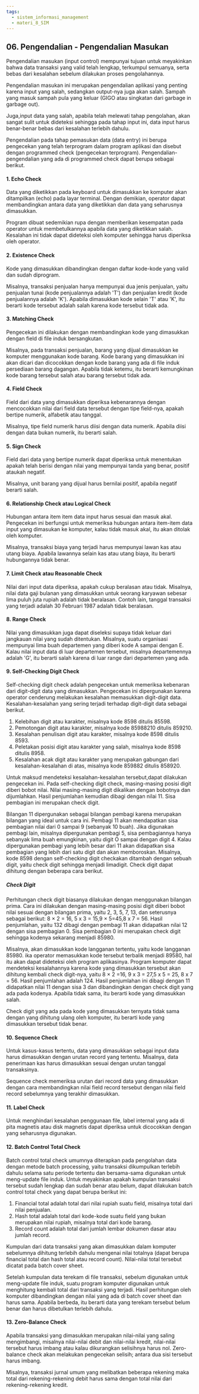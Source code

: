 ```yaml
---
tags:
  - sistem_informasi_management
  - materi_8_SIM
---
```

## 06. Pengendalian - Pengendalian Masukan

Pengendalian masukan (input control) mempunyai tujuan untuk meyakinkan bahwa data transaksi yang valid telah lengkap, terkumpul semuanya, serta bebas dari kesalahan sebelum dilakukan proses pengolahannya.

Pengendalian masukan ini merupakan pengendalian aplikasi yang penting karena input yang salah, sedangkan output-nya juga akan salah. Sampah yang masuk sampah pula yang keluar (GIGO atau singkatan dari garbage in garbage out).

Juga,input data yang salah, apabila telah melewati tahap pengolahan, akan sangat sulit untuk dideteksi sehingga pada tahap input ini, data input harus benar-benar bebas dari kesalahan terlebih dahulu.

Pengendalian pada tahap pemasukan data (data entry) ini berupa pengecekan yang telah terprogram dalam program aplikasi dan disebut dengan programmed check (pengecekan terprogram). Pengendalian-pengendalian yang ada di programmed check dapat berupa sebagai berikut.

#### 1. Echo Check

Data yang diketikkan pada keyboard untuk dimasukkan ke komputer akan ditampilkan (echo) pada layar terminal. Dengan demikian, operator dapat membandingkan antara data yang diketikkan dan data yang seharusnya dimasukkan. 

Program dibuat sedemikian rupa dengan memberikan kesempatan pada operator untuk membetulkannya apabila data yang diketikkan salah. Kesalahan ini tidak dapat dideteksi oleh komputer sehingga harus diperiksa oleh operator.

#### 2. Existence Check

Kode yang dimasukkan dibandingkan dengan daftar kode-kode yang valid dan sudah diprogram. 

Misalnya, transaksi penjualan hanya mempunyai dua jenis penjualan, yaitu penjualan tunai (kode penjualannya adalah 'T') dan penjualan kredit (kode penjualannya adalah 'K'). Apabila dimasukkan kode selain 'T' atau 'K', itu berarti kode tersebut adalah salah karena kode tersebut tidak ada.

#### 3. Matching Check

Pengecekan ini dilakukan dengan membandingkan kode yang dimasukkan dengan field di file induk bersangkutan. 

Misalnya, pada transaksi penjualan, barang yang dijual dimasukkan ke komputer menggunakan kode barang. Kode barang yang dimasukkan ini akan dicari dan dicocokkan dengan kode barang yang ada di file induk persediaan barang dagangan. Apabila tidak ketemu, itu berarti kemungkinan kode barang tersebut salah atau barang tersebut tidak ada.

#### 4. Field Check

Field dari data yang dimasukkan diperiksa kebenarannya dengan mencocokkan nilai dari field data tersebut dengan tipe field-nya, apakah bertipe numerik, alfabetik atau tanggal. 

Misalnya, tipe field numerik harus diisi dengan data numerik. Apabila diisi dengan data bukan numerik, itu berarti salah.

#### 5. Sign Check

Field dari data yang bertipe numerik dapat diperiksa untuk menentukan apakah telah berisi dengan nilai yang mempunyai tanda yang benar, positif ataukah negatif.

Misalnya, unit barang yang dijual harus bernilai positif, apabila negatif berarti salah.

#### 6. Relationship Check atau Logical Check

Hubungan antara item item data input harus sesuai dan masuk akal. Pengecekan ini berfungsi untuk memeriksa hubungan antara item-item data input yang dimasukan ke komputer, kalau tidak masuk akal, itu akan ditolak oleh komputer.

Misalnya, transaksi biaya yang terjadi harus mempunyai lawan kas atau utang biaya. Apabila lawannya selain kas atau utang biaya, itu berarti hubungannya tidak benar.

#### 7. Limit Check atau Reasonable Check

Nilai dari input data diperiksa, apakah cukup beralasan atau tidak. Misalnya, nilai data gaji bulanan yang dimasukkan untuk seorang karyawan sebesar lima puluh juta rupiah adalah tidak beralasan. Contoh lain, tanggal transaksi yang terjadi adalah 30 Februari 1987 adalah tidak beralasan.

#### 8. Range Check

Nilai yang dimasukkan juga dapat diseleksi supaya tidak keluar dari jangkauan nilai yang sudah ditentukan. Misalnya, suatu organisasi mempunyai lima buah departemen yang diberi kode A sampai dengan E. Kalau nilai input data di luar departemen tersebut, misalnya departemennya adalah 'G', itu berarti salah karena di luar range dari departemen yang ada.

#### 9. Self-Checking Digit Check

Self-checking digit check adalah pengecekan untuk memeriksa kebenaran dari digit-digit data yang dimasukkan. Pengecekan ini dipergunakan karena operator cenderung melakukan kesalahan memasukkan digit-digit data. Kesalahan-kesalahan yang sering terjadi terhadap digit-digit data sebagai berikut.

1. Kelebihan digit atau karakter, misalnya kode 8598 ditulis 85598.
2. Pemotongan digit atau karakter, misalnya kode 85988210 ditulis 859210.
3. Kesalahan penulisan digit atau karakter, misalnya kode 8598 ditulis 8593.
4. Peletakan posisi digit atau karakter yang salah, misalnya kode 8598 ditulis 8958.
5. Kesalahan acak digit atau karakter yang merupakan gabungan dari kesalahan-kesalahan di atas, misalnya kode 859882 ditulis 858920.

Untuk maksud mendeteksi kesalahan-kesalahan tersebut,dapat dilakukan pengecekan ini. Pada self-checking digit check, masing-masing posisi digit diberi bobot nilai. Nilai masing-masing digit dikalikan dengan bobotnya dan dijumlahkan. Hasil penjumlahan kemudian dibagi dengan nilai 11. Sisa pembagian ini merupakan check digit.

Bilangan 11 dipergunakan sebagai bilangan pembagi karena merupakan bilangan yang ideal untuk cara ini. Pembagi 11 akan mendapatkan sisa pembagian nilai dari 0 sampai 9 (sebanyak 10 buah). Jika digunakan pembagi lain, misalnya dipergunakan pembagi 5, sisa pembagiannya hanya sebanyak lima buah emungkinan, yaitu digit O sampai dengan digit 4. Kalau dipergunakan pembagi yang lebih besar dari 11 akan didapatkan sisa pembagian yang lebih dari satu digit dan akan memboroskan. Misalnya, kode 8598 dengan self-checking digit checkakan ditambah dengan sebuah digit, yaitu check digit sehingga menjadi limadigit. Check digit dapat dihitung dengan beberapa cara berikut.

##### Check Digit

Perhitungan check digit biasanya dilakukan dengan menggunakan bilangan prima. Cara ini dilakukan dengan masing-masing posisi digit diberi bobot nilai sesuai dengan bilangan prima, yaitu 2, 3, 5, 7, 13, dan seterusnya sebagai berikut: 8 × 2 = 16, 5 x 3 = 15,9 × 5=45,8 x 7 = 56. Hasil penjumlahan, yaitu 132 dibagi dengan pembagi 11 akan didapatkan nilai 12 dengan sisa pembagian 0. Sisa pembagian 0 ini merupakan check digit sehingga kodenya sekarang menjadi 85980.


Misalnya, akan dimasukkan kode langganan tertentu, yaitu kode langganan 85980. ika operator memasukkan kode tersebut terbalik menjadi 89580, hal itu akan dapat dideteksi oleh program aplikasinya. Program komputer dapat mendeteksi kesalahannya karena kode yang dimasukkan tersebut akan dihitung kembali check digit-nya, yaitu 8 × 2 =16, 9 x 3 = 27,5 x 5 = 25, 8 x 7 = 56. Hasil penjumlahan adalah 124. Hasil penjumlahan ini dibagi dengan 11 didapatkan nilai 11 dengan sisa 3 dan dibandingkan dengan check digit yang ada pada kodenya. Apabila tidak sama, itu berarti kode yang dimasukkan salah. 

Check digit yang ada pada kode yang dimasukkan ternyata tidak sama dengan yang dihitung ulang oleh komputer, itu berarti kode yang dimasukkan tersebut tidak benar.

#### 10. Sequence Check

Untuk kasus-kasus tertentu, data yang dimasukkan sebagai input data harus dimasukkan dengan urutan record yang tertentu. Misalnya, data penerimaan kas harus dimasukkan sesuai dengan urutan tanggal transaksinya. 

Sequence check memeriksa urutan dari record data yang dimasukkan dengan cara membandingkan nilai field record tersebut dengan nilai field record sebelumnya yang terakhir dimasukkan.

#### 11. Label Check

Untuk menghindari kesalahan penggunaan file, label internal yang ada di pita magnetis atau disk magnetis dapat diperiksa untuk dicocokkan dengan yang seharusnya digunakan.

#### 12. Batch Control Total Check

Batch control total check umumnya diterapkan pada pengolahan data dengan metode batch processing, yaitu transaksi dikumpulkan terlebih dahulu selama satu periode tertentu dan bersama-sama digunakan untuk meng-update file induk. Untuk meyakinkan apakah kumpulan transaksi tersebut sudah lengkap dan sudah benar atau belum, dapat dilakukan batch control total check yang dapat berupa berikut ini:

1. Financial total adalah total dari nilai rupiah suatu field, misalnya total dari nilai penjualan.
2. Hash total adalah total dari kode-kode suatu field yang bukan merupakan nilai rupiah, misalnya total dari kode barang.
3. Record count adalah total dari jumlah lembar dokumen dasar atau jumlah record.

Kumpulan dari data transaksi yang akan dimasukkan dalam komputer sebelumnya dihitung terlebih dahulu mengenai nilai totalnya (dapat berupa financial total dan hash total atau record count). Nilai-nilai total tersebut dicatat pada batch cover sheet.

Setelah kumpulan data terekam di file transaksi, sebelum digunakan untuk meng-update file induk, suatu program komputer digunakan untuk menghitung kembali total dari transaksi yang terjadi. Hasil perhitungan oleh komputer dibandingkan dengan nilai yang ada di batch cover sheet dan harus sama. Apabila berbeda, itu berarti data yang terekam tersebut belum benar dan harus dibetulkan terlebih dahulu.

#### 13. Zero-Balance Check

Apabila transaksi yang dimasukkan merupakan nilai-nilai yang saling mengimbangi, misalnya nilai-nilai debit dan nilai-nilai kredit, nilai-nilai tersebut harus imbang atau kalau dikurangkan selisihnya harus nol. Zero-balance check akan melakukan pengecekan selisih; antara dua sisi tersebut harus imbang. 

Misalnya, transaksi jurnal umum yang melibatkan beberapa rekening maka total dari rekening-rekening debit harus sama dengan total nilai dari rekening-rekening kredit.